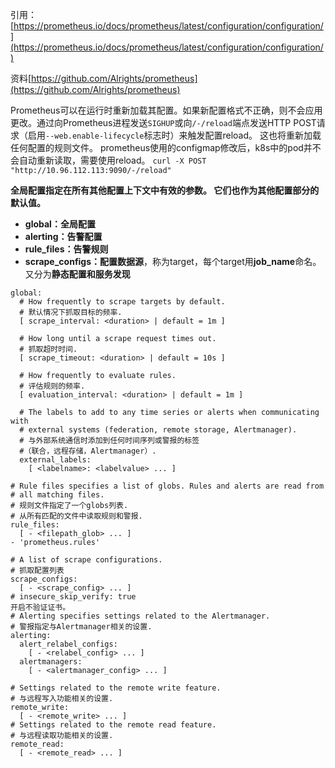 引用：[https://prometheus.io/docs/prometheus/latest/configuration/configuration/](https://prometheus.io/docs/prometheus/latest/configuration/configuration/)

资料[https://github.com/Alrights/prometheus](https://github.com/Alrights/prometheus)

Prometheus可以在运行时重新加载其配置。如果新配置格式不正确，则不会应用更改。通过向Prometheus进程发送`SIGHUP`或向`/-/reload`端点发送HTTP POST请求（启用`--web.enable-lifecycle`标志时）来触发配置reload。 这也将重新加载任何配置的规则文件。
prometheus使用的configmap修改后，k8s中的pod并不会自动重新读取，需要使用reload。
`curl -X POST "http://10.96.112.113:9090/-/reload"`

**全局配置指定在所有其他配置上下文中有效的参数。 它们也作为其他配置部分的默认值。**
*   **global：全局配置**
*   **alerting：告警配置**
*   **rule_files：告警规则**
*   **scrape_configs：配置数据源**，称为target，每个target用**job_name**命名。又分为**静态配置和服务发现**
```
global:
  # How frequently to scrape targets by default.
  # 默认情况下抓取目标的频率.
  [ scrape_interval: <duration> | default = 1m ]

  # How long until a scrape request times out.
  # 抓取超时时间.
  [ scrape_timeout: <duration> | default = 10s ]

  # How frequently to evaluate rules.
  # 评估规则的频率.
  [ evaluation_interval: <duration> | default = 1m ]

  # The labels to add to any time series or alerts when communicating with
  # external systems (federation, remote storage, Alertmanager).
  # 与外部系统通信时添加到任何时间序列或警报的标签
  #（联合，远程存储，Alertmanager）.
  external_labels:
    [ <labelname>: <labelvalue> ... ]

# Rule files specifies a list of globs. Rules and alerts are read from
# all matching files.
# 规则文件指定了一个globs列表. 
# 从所有匹配的文件中读取规则和警报.
rule_files:
  [ - <filepath_glob> ... ]
- 'prometheus.rules'

# A list of scrape configurations.
# 抓取配置列表
scrape_configs:
  [ - <scrape_config> ... ]
# insecure_skip_verify: true
开启不验证证书。
# Alerting specifies settings related to the Alertmanager.
# 警报指定与Alertmanager相关的设置.
alerting:
  alert_relabel_configs:
    [ - <relabel_config> ... ]
  alertmanagers:
    [ - <alertmanager_config> ... ]

# Settings related to the remote write feature.
# 与远程写入功能相关的设置.
remote_write:
  [ - <remote_write> ... ]
# Settings related to the remote read feature.
# 与远程读取功能相关的设置.
remote_read:
  [ - <remote_read> ... ]
```